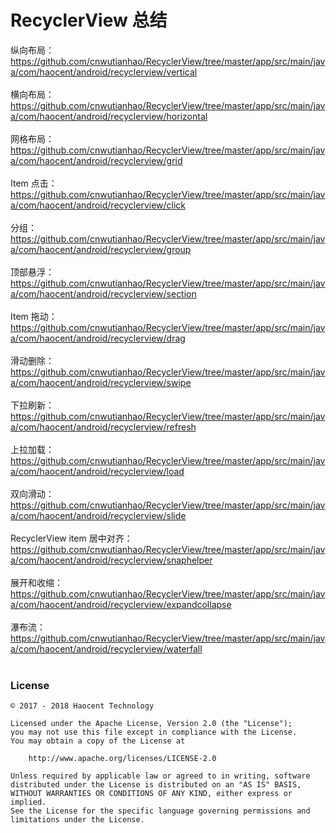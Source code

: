 # RecyclerView 总结

纵向布局：
</br>https://github.com/cnwutianhao/RecyclerView/tree/master/app/src/main/java/com/haocent/android/recyclerview/vertical
</br>
</br>
横向布局：
</br>https://github.com/cnwutianhao/RecyclerView/tree/master/app/src/main/java/com/haocent/android/recyclerview/horizontal
</br>
</br>
网格布局：
</br>https://github.com/cnwutianhao/RecyclerView/tree/master/app/src/main/java/com/haocent/android/recyclerview/grid
</br>
</br>
Item 点击：
</br>https://github.com/cnwutianhao/RecyclerView/tree/master/app/src/main/java/com/haocent/android/recyclerview/click
</br>
</br>
分组：
</br>https://github.com/cnwutianhao/RecyclerView/tree/master/app/src/main/java/com/haocent/android/recyclerview/group
</br>
</br>
顶部悬浮：
</br>https://github.com/cnwutianhao/RecyclerView/tree/master/app/src/main/java/com/haocent/android/recyclerview/section
</br>
</br>
Item 拖动：
</br>https://github.com/cnwutianhao/RecyclerView/tree/master/app/src/main/java/com/haocent/android/recyclerview/drag
</br>
</br>
滑动删除：
</br>https://github.com/cnwutianhao/RecyclerView/tree/master/app/src/main/java/com/haocent/android/recyclerview/swipe
</br>
</br>
下拉刷新：
</br>https://github.com/cnwutianhao/RecyclerView/tree/master/app/src/main/java/com/haocent/android/recyclerview/refresh
</br>
</br>
上拉加载：
</br>https://github.com/cnwutianhao/RecyclerView/tree/master/app/src/main/java/com/haocent/android/recyclerview/load
</br>
</br>
双向滑动：
</br>https://github.com/cnwutianhao/RecyclerView/tree/master/app/src/main/java/com/haocent/android/recyclerview/slide
</br>
</br>
RecyclerView item 居中对齐：
</br>https://github.com/cnwutianhao/RecyclerView/tree/master/app/src/main/java/com/haocent/android/recyclerview/snaphelper
</br>
</br>
展开和收缩：
</br>https://github.com/cnwutianhao/RecyclerView/tree/master/app/src/main/java/com/haocent/android/recyclerview/expandcollapse
</br>
</br>
瀑布流：
</br>https://github.com/cnwutianhao/RecyclerView/tree/master/app/src/main/java/com/haocent/android/recyclerview/waterfall
</br>
</br>

### License
```
© 2017 - 2018 Haocent Technology

Licensed under the Apache License, Version 2.0 (the "License");
you may not use this file except in compliance with the License.
You may obtain a copy of the License at

    http://www.apache.org/licenses/LICENSE-2.0

Unless required by applicable law or agreed to in writing, software
distributed under the License is distributed on an "AS IS" BASIS,
WITHOUT WARRANTIES OR CONDITIONS OF ANY KIND, either express or implied.
See the License for the specific language governing permissions and
limitations under the License.
```
